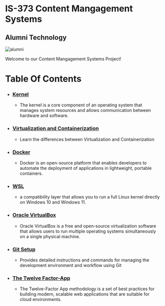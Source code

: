 # IS-373 Content Mangagement Systems
## Alumni Technology

![alumni](https://github.com/user-attachments/assets/7c0935c7-5b22-42eb-819e-ee991b294afc)

Welcome to our Content Mangagement Systems Project!

# Table Of Contents

- ### [Kernel](https://github.com/Shaan6695/IS-373/blob/main/kernel.md)
    - The kernel is a core component of an operating system that manages system resources and allows communication between hardware and software.
 
- ### [Virtualization and Containerization](https://github.com/Shaan6695/IS-373/blob/main/Virtualization%26Containerization.md)
    - Learn the differences between Virtualization and Containerization
 
- ### [Docker](https://github.com/Shaan6695/IS-373/blob/main/Docker.md)
    - Docker is an open-source platform that enables developers to automate the deployment of applications in lightweight, portable containers.
 
- ### [WSL](https://github.com/Shaan6695/IS-373/blob/main/WSL2.md)
    - a compatibility layer that allows you to run a full Linux kernel directly on Windows 10 and Windows 11.
 
- ### [Oracle VirtualBox](https://github.com/Shaan6695/IS-373/blob/main/Oracle%20Virtual%20Box.md)
    - Oracle VirtualBox is a free and open-source virtualization software that allows users to run multiple operating systems simultaneously on a single physical machine.
 
- ### [Git Setup](https://github.com/Shaan6695/IS-373/blob/Development/git_setup.md)
    - Provides detailed instructions and commands for managing the development environment and workflow using Git
 
- ### [The Twelve Factor-App](https://github.com/Shaan6695/IS-373/blob/main/12FactorApp.md)
    - The Twelve-Factor App methodology is a set of best practices for building modern, scalable web applications that are suitable for cloud environments.
      




